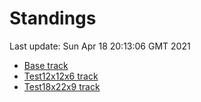 # Standings

Last update: Sun Apr 18 20:13:06 GMT 2021

* [Base track](comps/Base/2021-04-18/standings.md)
* [Test12x12x6 track](comps/Test12x12x6/2021-04-18/standings.md)
* [Test18x22x9 track](comps/Test18x22x9/2021-04-18/standings.md)
